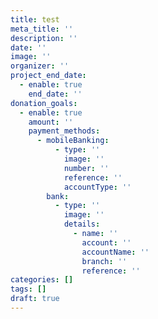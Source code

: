 ```yaml
---
title: test
meta_title: ''
description: ''
date: ''
image: ''
organizer: ''
project_end_date:
  - enable: true
    end_date: ''
donation_goals:
  - enable: true
    amount: ''
    payment_methods:
      - mobileBanking:
          - type: ''
            image: ''
            number: ''
            reference: ''
            accountType: ''
        bank:
          - type: ''
            image: ''
            details:
              - name: ''
                account: ''
                accountName: ''
                branch: ''
                reference: ''
categories: []
tags: []
draft: true
---
```

